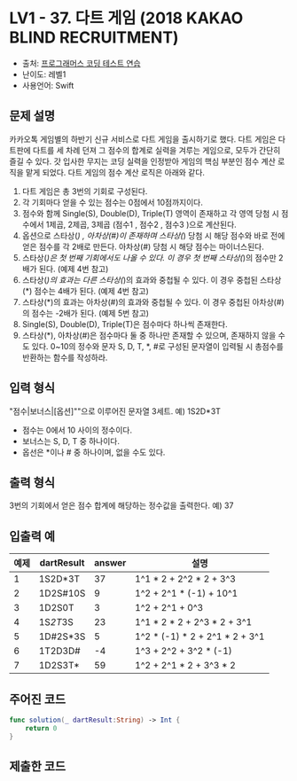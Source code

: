 # LV1 - 37. 다트 게임 (2018 KAKAO BLIND RECRUITMENT)

- 출처: [프로그래머스 코딩 테스트 연습](https://programmers.co.kr/learn/challenges)
- 난이도: 레벨1
- 사용언어: Swift



## 문제 설명  

카카오톡 게임별의 하반기 신규 서비스로 다트 게임을 출시하기로 했다. 다트 게임은 다트판에 다트를 세 차례 던져 그 점수의 합계로 실력을 겨루는 게임으로, 모두가 간단히 즐길 수 있다.
갓 입사한 무지는 코딩 실력을 인정받아 게임의 핵심 부분인 점수 계산 로직을 맡게 되었다. 다트 게임의 점수 계산 로직은 아래와 같다.

1. 다트 게임은 총 3번의 기회로 구성된다.
2. 각 기회마다 얻을 수 있는 점수는 0점에서 10점까지이다.
3. 점수와 함께 Single(S), Double(D), Triple(T) 영역이 존재하고 각 영역 당첨 시 점수에서 1제곱, 2제곱, 3제곱 (점수1 , 점수2 , 점수3 )으로 계산된다.
4. 옵션으로 스타상(*) , 아차상(#)이 존재하며 스타상(*) 당첨 시 해당 점수와 바로 전에 얻은 점수를 각 2배로 만든다. 아차상(#) 당첨 시 해당 점수는 마이너스된다.
5. 스타상(*)은 첫 번째 기회에서도 나올 수 있다. 이 경우 첫 번째 스타상(*)의 점수만 2배가 된다. (예제 4번 참고)
6. 스타상(*)의 효과는 다른 스타상(*)의 효과와 중첩될 수 있다. 이 경우 중첩된 스타상(*) 점수는 4배가 된다. (예제 4번 참고)
7. 스타상(*)의 효과는 아차상(#)의 효과와 중첩될 수 있다. 이 경우 중첩된 아차상(#)의 점수는 -2배가 된다. (예제 5번 참고)
8. Single(S), Double(D), Triple(T)은 점수마다 하나씩 존재한다.
9. 스타상(*), 아차상(#)은 점수마다 둘 중 하나만 존재할 수 있으며, 존재하지 않을 수도 있다.
0~10의 정수와 문자 S, D, T, *, #로 구성된 문자열이 입력될 시 총점수를 반환하는 함수를 작성하라.



## 입력 형식  

"점수|보너스|[옵션]""으로 이루어진 문자열 3세트.
예) 1S2D*3T

- 점수는 0에서 10 사이의 정수이다.
- 보너스는 S, D, T 중 하나이다.
- 옵선은 *이나 # 중 하나이며, 없을 수도 있다.


## 출력 형식  

3번의 기회에서 얻은 점수 합계에 해당하는 정수값을 출력한다.
예) 37


## 입출력 예  

| 예제 | dartResult | answer | 설명 |
| ---- | ---------- | ------ | ---- |
| 1    | 1S2D*3T    |	37     | 1^1 * 2        + 2^2 * 2    + 3^3        |
| 2    | 1D2S#10S   |	9      | 1^2            + 2^1 * (-1) + 10^1       |
| 3    | 1D2S0T     |	3      | 1^2            + 2^1        + 0^3        |
| 4    | 1S*2T*3S   |	23     | 1^1 * 2 * 2    + 2^3 * 2    + 3^1        |
| 5    | 1D#2S*3S   |	5      | 1^2 * (-1) * 2 + 2^1 * 2    + 3^1        |
| 6    | 1T2D3D#    |	-4     | 1^3            + 2^2        + 3^2 * (-1) |
| 7    | 1D2S3T*    |	59     | 1^2            + 2^1 * 2    + 3^3 * 2    |




## 주어진 코드  

~~~swift
func solution(_ dartResult:String) -> Int {
    return 0
}
~~~



## 제출한 코드  

~~~swift

~~~
